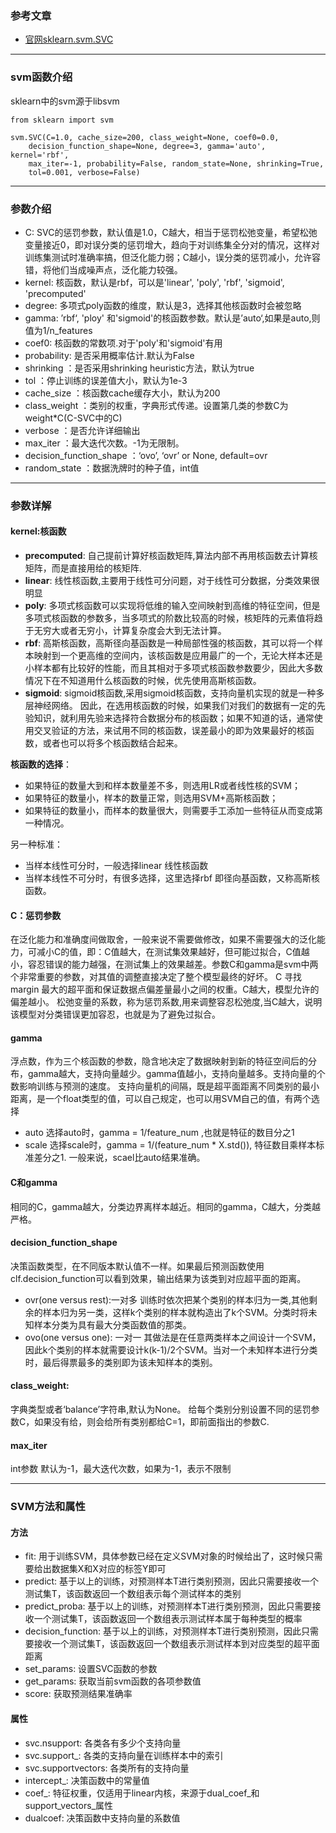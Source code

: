 ### 参考文章
- [官网sklearn.svm.SVC](https://scikit-learn.org/stable/modules/generated/sklearn.svm.SVC.html)

-----
### svm函数介绍
sklearn中的svm源于libsvm
```
from sklearn import svm

svm.SVC(C=1.0, cache_size=200, class_weight=None, coef0=0.0,
    decision_function_shape=None, degree=3, gamma='auto', kernel='rbf',
    max_iter=-1, probability=False, random_state=None, shrinking=True,
    tol=0.001, verbose=False)
```
---

### 参数介绍
- C: SVC的惩罚参数，默认值是1.0，C越大，相当于惩罚松弛变量，希望松弛变量接近0，即对误分类的惩罚增大，趋向于对训练集全分对的情况，这样对训练集测试时准确率搞，但泛化能力弱；C越小，误分类的惩罚减小，允许容错，将他们当成噪声点，泛化能力较强。
- kernel: 核函数，默认是rbf，可以是'linear', 'poly', 'rbf', 'sigmoid', 'precomputed'
- degree: 多项式poly函数的维度，默认是3，选择其他核函数时会被忽略
- gamma: ’rbf‘, 'ploy' 和'sigmoid'的核函数参数。默认是’auto‘,如果是auto,则值为1/n_features
- coef0: 核函数的常数项.对于'poly'和'sigmoid'有用
- probability: 是否采用概率估计.默认为False
- shrinking ：是否采用shrinking heuristic方法，默认为true
- tol ：停止训练的误差值大小，默认为1e-3
- cache_size ：核函数cache缓存大小，默认为200
- class_weight ：类别的权重，字典形式传递。设置第几类的参数C为weight*C(C-SVC中的C)
- verbose ：是否允许详细输出
- max_iter ：最大迭代次数。-1为无限制。
- decision_function_shape ：‘ovo’, ‘ovr’ or None, default=ovr
- random_state ：数据洗牌时的种子值，int值

-----
### 参数详解

#### kernel:核函数
- **precomputed**: 自己提前计算好核函数矩阵,算法内部不再用核函数去计算核矩阵，而是直接用给的核矩阵.
- **linear**: 线性核函数,主要用于线性可分问题，对于线性可分数据，分类效果很明显
- **poly**: 多项式核函数可以实现将低维的输入空间映射到高维的特征空间，但是多项式核函数的参数多，当多项式的阶数比较高的时候，核矩阵的元素值将趋于无穷大或者无穷小，计算复杂度会大到无法计算。
- **rbf**: 高斯核函数，高斯径向基函数是一种局部性强的核函数，其可以将一个样本映射到一个更高维的空间内，该核函数是应用最广的一个，无论大样本还是小样本都有比较好的性能，而且其相对于多项式核函数参数要少，因此大多数情况下在不知道用什么核函数的时候，优先使用高斯核函数。
- **sigmoid**: sigmoid核函数,采用sigmoid核函数，支持向量机实现的就是一种多层神经网络。 因此，在选用核函数的时候，如果我们对我们的数据有一定的先验知识，就利用先验来选择符合数据分布的核函数；如果不知道的话，通常使用交叉验证的方法，来试用不同的核函数，误差最小的即为效果最好的核函数，或者也可以将多个核函数结合起来。

**核函数的选择**：
- 如果特征的数量大到和样本数量差不多，则选用LR或者线性核的SVM；
- 如果特征的数量小，样本的数量正常，则选用SVM+高斯核函数；
- 如果特征的数量小，而样本的数量很大，则需要手工添加一些特征从而变成第一种情况。

另一种标准：
- 当样本线性可分时，一般选择linear 线性核函数
- 当样本线性不可分时，有很多选择，这里选择rbf 即径向基函数，又称高斯核函数。

#### C：惩罚参数
在泛化能力和准确度间做取舍，一般来说不需要做修改，如果不需要强大的泛化能力，可减小C的值，即：C值越大，在测试集效果越好，但可能过拟合，C值越小，容忍错误的能力越强，在测试集上的效果越差。参数C和gamma是svm中两个非常重要的参数，对其值的调整直接决定了整个模型最终的好坏。
C 寻找 margin 最大的超平面和保证数据点偏差量最小之间的权重。C越大，模型允许的偏差越小。 
松弛变量的系数，称为惩罚系数,用来调整容忍松弛度,当C越大，说明该模型对分类错误更加容忍，也就是为了避免过拟合。

#### gamma
浮点数，作为三个核函数的参数，隐含地决定了数据映射到新的特征空间后的分布，gamma越大，支持向量越少。gamma值越小，支持向量越多。支持向量的个数影响训练与预测的速度。
支持向量机的间隔，既是超平面距离不同类别的最小距离，是一个float类型的值，可以自己规定，也可以用SVM自己的值，有两个选择
- auto 选择auto时，gamma = 1/feature_num ,也就是特征的数目分之1
- scale 选择scale时，gamma = 1/(feature_num * X.std()), 特征数目乘样本标准差分之1. 一般来说，scael比auto结果准确。

#### C和gamma
相同的C，gamma越大，分类边界离样本越近。相同的gamma，C越大，分类越严格。 

#### decision_function_shape
决策函数类型，在不同版本默认值不一样。如果最后预测函数使用clf.decision_function可以看到效果，输出结果为该类到对应超平面的距离。
- ovr(one versus rest):一对多 训练时依次把某个类别的样本归为一类,其他剩余的样本归为另一类，这样k个类别的样本就构造出了k个SVM。分类时将未知样本分类为具有最大分类函数值的那类。
- ovo(one versus one): 一对一 其做法是在任意两类样本之间设计一个SVM，因此k个类别的样本就需要设计k(k-1)/2个SVM。当对一个未知样本进行分类时，最后得票最多的类别即为该未知样本的类别。



#### class_weight: 
字典类型或者‘balance’字符串,默认为None。 给每个类别分别设置不同的惩罚参数C，如果没有给，则会给所有类别都给C=1，即前面指出的参数C.

#### max_iter
int参数 默认为-1，最大迭代次数，如果为-1，表示不限制


----
### SVM方法和属性

#### 方法
- fit: 用于训练SVM，具体参数已经在定义SVM对象的时候给出了，这时候只需要给出数据集X和X对应的标签Y即可
- predict: 基于以上的训练，对预测样本T进行类别预测，因此只需要接收一个测试集T，该函数返回一个数组表示每个测试样本的类别
- predict_proba: 基于以上的训练，对预测样本T进行类别预测，因此只需要接收一个测试集T，该函数返回一个数组表示测试样本属于每种类型的概率
- decision_function: 基于以上的训练，对预测样本T进行类别预测，因此只需要接收一个测试集T，该函数返回一个数组表示测试样本到对应类型的超平面距离
- set_params: 设置SVC函数的参数
- get_params: 获取当前svm函数的各项参数值
- score: 获取预测结果准确率

#### 属性
- svc.nsupport: 各类各有多少个支持向量
- svc.support_: 各类的支持向量在训练样本中的索引
- svc.supportvectors: 各类所有的支持向量
- intercept_: 决策函数中的常量值
- coef_: 特征权重，仅适用于linear内核，来源于dual_coef_和support_vectors_属性
- dualcoef: 决策函数中支持向量的系数值
